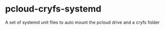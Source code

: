 # pcloud-cryfs-systemd
A set of systemd unit files to auto mount the pcloud drive and  a cryfs folder 

